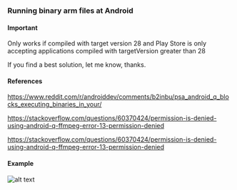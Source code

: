 ### Running binary arm files at Android


#### Important

Only works if compiled with target version 28 and Play Store is only accepting applications compiled with targetVersion greater than 28

If you find a best solution, let me know, thanks.


#### References

https://www.reddit.com/r/androiddev/comments/b2inbu/psa_android_q_blocks_executing_binaries_in_your/

https://stackoverflow.com/questions/60370424/permission-is-denied-using-android-q-ffmpeg-error-13-permission-denied

https://stackoverflow.com/questions/60370424/permission-is-denied-using-android-q-ffmpeg-error-13-permission-denied

#### Example

![alt text](https://github.com/funcyona/funcyona.avr/blob/main/image01.jpeg?raw=true)
